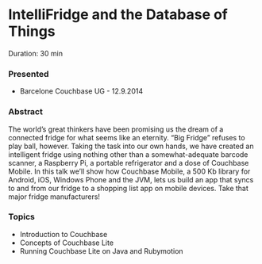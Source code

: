 IntelliFridge and the Database of Things
========================================

Duration: 30 min

### Presented

- Barcelone Couchbase UG - 12.9.2014

### Abstract
The world’s great thinkers have been promising us the dream of a connected
fridge for what seems like an eternity. “Big Fridge” refuses to play ball,
however. Taking the task into our own hands, we have created an intelligent
fridge using nothing other than a somewhat-adequate barcode scanner, a Raspberry
Pi, a portable refrigerator and a dose of Couchbase Mobile. In this talk we’ll
show how Couchbase Mobile, a 500 Kb library for Android, iOS, Windows Phone and
the JVM, lets us build an app that syncs to and from our fridge to a shopping
list app on mobile devices. Take that major fridge manufacturers!

### Topics

- Introduction to Couchbase
- Concepts of Couchbase Lite
- Running Couchbase Lite on Java and Rubymotion

